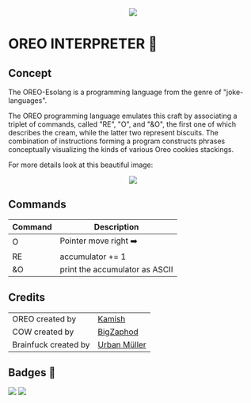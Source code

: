 <div align="center">
    <img src="https://media4.giphy.com/media/J1RS4OylyNTTCmj8ek/giphy.gif?cid=ecf05e47vmazx3cwa9jng8xfztw1wkx1pz2cci1vwqx3jyg2&rid=giphy.gif&ct=g"/>
</div>

# OREO INTERPRETER 🍪

## Concept

The OREO-Esolang is a programming language from the genre of "joke-languages".

The OREO programming language emulates this craft by associating a triplet of commands, called "RE", "O", and "&O", the
first one of which describes the cream, while the latter two represent biscuits. The combination of instructions forming
a program constructs phrases conceptually visualizing the kinds of various Oreo cookies stackings.

For more details look at this beautiful image:
<div align="center">
    <img src="https://esolangs.org/w/images/thumb/2/21/Oreo.jpg/640px-Oreo.jpg"/>
</div>

## Commands
<table>
    <thead>
        <tr>
            <th>Command</th>
            <th>Description</th>
        </tr>
    </thead>
    <tbody>
        <tr>
            <td>O</td>
            <td>Pointer move right ➡️</td>
        </tr>
        <tr>
            <td>RE</td>
            <td>accumulator += 1 </td>
        </tr>
        <tr>
            <td>&O</td>
            <td>print the accumulator as ASCII </td>
        </tr>
    </tbody>
</table>

## Credits
<table>
    <tr>
        <td>
            OREO created by
        </td>
        <td>
            <a href="https://esolangs.org/wiki/User:Kamish">
                Kamish
            </a>
        </td>
    </tr>
    <tr>
        <td>
            COW created by
        </td>
        <td>
            <a href="https://github.com/BigZaphod/">
                BigZaphod
            </a>
        </td>
    </tr>
    <tr>
        <td>
            Brainfuck created by
        </td>
        <td>
            <a href="https://esolangs.org/wiki/Urban_M%C3%BCller">
                Urban Müller
            </a>
        </td>
    </tr>
</table>

## Badges 🏅
![](https://img.shields.io/badge/IntelliJ_IDEA-000000.svg?style=for-the-badge&logo=intellij-idea&logoColor=white)
![](https://img.shields.io/badge/Java-ED8B00?style=for-the-badge&logo=java&logoColor=white)



